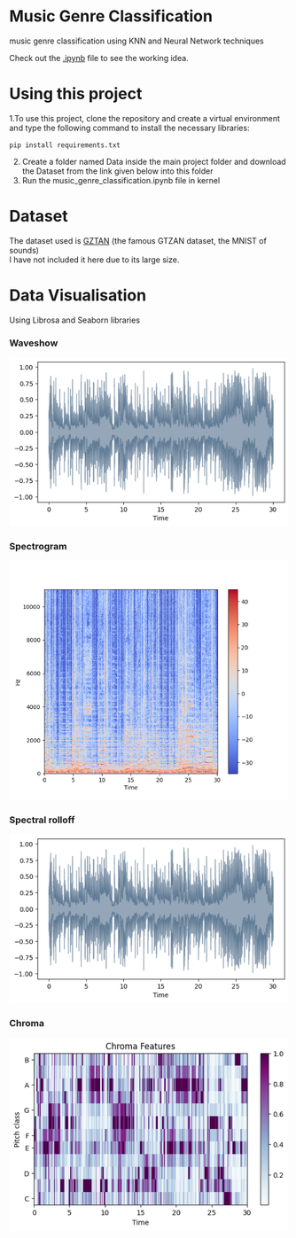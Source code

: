 # Music Genre Classification
music genre classification using KNN and Neural Network techniques  
  
Check out the [.ipynb](music_genre_classification.ipynb) file to see the working idea.  

# Using this project
1.To use this project, clone the repository and create a virtual environment and type the following command to install the necessary libraries:   
```
pip install requirements.txt
```
2. Create a folder named Data inside the main project folder and download the Dataset from the link given below into this folder  
3. Run the music_genre_classification.ipynb file in kernel

# Dataset
The dataset used is [GZTAN](https://www.kaggle.com/datasets/andradaolteanu/gtzan-dataset-music-genre-classification) (the famous GTZAN dataset, the MNIST of sounds)  
I have not included it here due to its large size.  

# Data Visualisation
Using Librosa and Seaborn libraries  

<h3>Waveshow</h3>  
  
![waveform-plot](Images/waveshow.png)

<h3>Spectrogram</h3>  

![waveform-plot](Images/spectrogram.png)  

<h3>Spectral rolloff</h3>  

![waveform-plot](Images/waveshow.png)  

<h3>Chroma</h3>   

![waveform-plot](Images/chroma.png)








